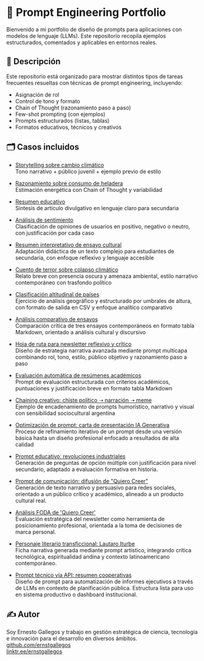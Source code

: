 # 🧠 Prompt Engineering Portfolio

Bienvenido a mi portfolio de diseño de prompts para aplicaciones con modelos de lenguaje (LLMs). Este repositorio recopila ejemplos estructurados, comentados y aplicables en entornos reales.

## 📘 Descripción

Este repositorio está organizado para mostrar distintos tipos de tareas frecuentes resueltas con técnicas de prompt engineering, incluyendo:
- Asignación de rol
- Control de tono y formato
- Chain of Thought (razonamiento paso a paso)
- Few-shot prompting (con ejemplos)
- Prompts estructurados (listas, tablas)
- Formatos educativos, técnicos y creativos

## 🗂️ Casos incluidos







- [Storytelling sobre cambio climático](./storytelling-cambio-climatico.md)  
  Tono narrativo + público juvenil + ejemplo previo de estilo

- [Razonamiento sobre consumo de heladera](./razonamiento-heladera.md)  
  Estimación energética con Chain of Thought y variabilidad

- [Resumen educativo](./resumen-educativo.md)  
  Síntesis de artículo divulgativo en lenguaje claro para secundaria

- [Análisis de sentimiento](./analisis-sentimiento.md)  
  Clasificación de opiniones de usuarios en positivo, negativo o neutro, con justificación por cada caso

- [Resumen interpretativo de ensayo cultural](./resumen-esfinge.md)  
  Adaptación didáctica de un texto complejo para estudiantes de secundaria, con enfoque reflexivo y lenguaje accesible

- [Cuento de terror sobre colapso climático](./cuento-terror-colapso.md)  
  Relato breve con presencia oscura y amenaza ambiental, estilo narrativo contemporáneo con trasfondo político

- [Clasificación altitudinal de países](./clasificacion-altura-paises.md)  
  Ejercicio de análisis geográfico y estructurado por umbrales de altura, con formato de salida en CSV y enfoque analítico comparativo

- [Análisis comparativo de ensayos](./analisis-comparativo-ensayos.md)  
  Comparación crítica de tres ensayos contemporáneos en formato tabla Markdown, orientado a análisis cultural y discursivo

- [Hoja de ruta para newsletter reflexivo y crítico](./hoja-ruta-newsletter-multicapa.md)  
  Diseño de estrategia narrativa avanzada mediante prompt multicapa combinando rol, tono, estilo, público objetivo y razonamiento paso a paso

- [Evaluación automática de resúmenes académicos](./evaluacion-outputs-congreso.md)  
  Prompt de evaluación estructurada con criterios académicos, puntuaciones y justificación breve en formato tabla Markdown

- [Chaining creativo: chiste político ➝ narración ➝ meme](./chiste-politico-chaining.md)  
  Ejemplo de encadenamiento de prompts humorístico, narrativo y visual con sensibilidad sociocultural argentina

- [Optimización de prompt: carta de presentación IA Generativa](./optimizacion-prompt-carta-consultor.md)  
  Proceso de refinamiento iterativo de un prompt desde una versión básica hasta un diseño profesional enfocado a resultados de alta calidad

- [Prompt educativo: revoluciones industriales](./prompt-educacion-revoluciones-industriales.md)  
  Generación de preguntas de opción múltiple con justificación para nivel secundario, adaptado a evaluación formativa en historia.

- [Prompt de comunicación: difusión de "Quiero Creer"](./prompt-comunicacion-quiero-creer.md)  
  Generación de texto narrativo y persuasivo para redes sociales, orientado a un público crítico y académico, alineado a un producto cultural real.

- [Análisis FODA de 'Quiero Creer'](./foda-quiero-creer.md)  
  Evaluación estratégica del newsletter como herramienta de posicionamiento profesional, orientada a la toma de decisiones de marca personal.

- [Personaje literario transficcional: Lautaro Iturbe](./personaje-ficcional-lautaro-iturbe.md)  
  Ficha narrativa generada mediante prompt artístico, integrando crítica tecnológica, espiritualidad andina y contexto latinoamericano contemporáneo.

- [Prompt técnico vía API: resumen cooperativas](./prompt-api-resumen-cooperativas.md)  
  Diseño de prompt para automatización de informes ejecutivos a través de LLMs en contexto de planificación pública. Estructura lista para uso en sistema productivo o dashboard institucional.

## ✍️ Autor

Soy Ernesto Gallegos y trabajo en gestión estratégica de ciencia, tecnología e innovación para el desarrollo en diversos ámbitos.  
[github.com/ernstgallegos](https://github.com/ernstgallegos)  
[linktr.ee/ernstgallegos](https://linktr.ee/ernstgallegos)
